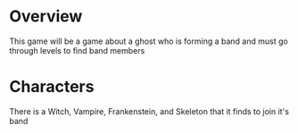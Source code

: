 # Overview

This game will be a game about a ghost who is forming a band and must go through levels to find band members

# Characters

There is a Witch, Vampire, Frankenstein, and Skeleton that it finds to join it's band
